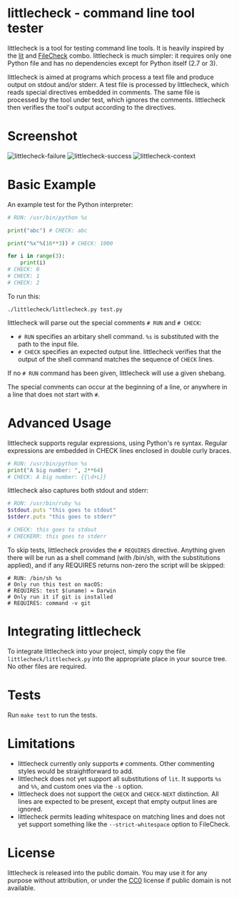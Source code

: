 # littlecheck - command line tool tester

littlecheck is a tool for testing command line tools. It is heavily inspired by the [lit](http://llvm.org/docs/CommandGuide/lit.html) and [FileCheck](https://www.llvm.org/docs/CommandGuide/FileCheck.html) combo. littlecheck is much simpler: it requires only one Python file and has no dependencies except for Python itself (2.7 or 3).

littlecheck is aimed at programs which process a text file and produce output on stdout and/or stderr. A test file is processed by littlecheck, which reads special directives embedded in comments. The same file is processed by the tool under test, which ignores the comments. littlecheck then verifies the tool's output according to the directives.

# Screenshot

![littlecheck-failure](screenshots/demo1.png)
![littlecheck-success](screenshots/demo2.png)
![littlecheck-context](screenshots/demo3.png)

# Basic Example

An example test for the Python interpreter:

```python
# RUN: /usr/bin/python %s

print("abc") # CHECK: abc

print("%x"%(16**3)) # CHECK: 1000

for i in range(3):
    print(i)
# CHECK: 0
# CHECK: 1
# CHECK: 2
```

To run this:

    ./littlecheck/littlecheck.py test.py

littlecheck will parse out the special comments `# RUN` and `# CHECK`:

- `# RUN` specifies an arbitary shell command. `%s` is substituted with the path to the input file. 
- `# CHECK` specifies an expected output line. littlecheck verifies that the output of the shell command matches the sequence of `CHECK` lines.

If no `# RUN` command has been given, littlecheck will use a given shebang.

The special comments can occur at the beginning of a line, or anywhere in a line that does not start with `#`.

# Advanced Usage

littlecheck supports regular expressions, using Python's re syntax. Regular expressions are embedded in CHECK lines enclosed in double curly braces.

```python
# RUN: /usr/bin/python %s
print("A big number: ", 2**64)
# CHECK: A big number: {{\d+L}}
```

littlecheck also captures both stdout and stderr:

```ruby
# RUN: /usr/bin/ruby %s
$stdout.puts "this goes to stdout"
$stderr.puts "this goes to stderr"

# CHECK: this goes to stdout
# CHECKERR: this goes to stderr
```

To skip tests, littlecheck provides the `# REQUIRES` directive. Anything given there will be run as a shell command (with /bin/sh, with the substitutions applied), and if any REQUIRES returns non-zero the script will be skipped:

```shell
# RUN: /bin/sh %s
# Only run this test on macOS:
# REQUIRES: test $(uname) = Darwin
# Only run it if git is installed
# REQUIRES: command -v git
```

# Integrating littlecheck

To integrate littlecheck into your project, simply copy the file `littlecheck/littlecheck.py` into the appropriate place in your source tree. No other files are required.

# Tests

Run `make test` to run the tests.

# Limitations

- littlecheck currently only supports `#` comments. Other commenting styles would be straightforward to add.
- littlecheck does not yet support all substitutions of `lit`. It supports `%s` and `%%`, and custom ones via the `-s` option.
- littlecheck does not support the `CHECK` and `CHECK-NEXT` distinction. All lines are expected to be present, except that empty output lines are ignored.
- littlecheck permits leading whitespace on matching lines and does not yet support something like the `--strict-whitespace` option to FileCheck.

# License

littlecheck is released into the public domain. You may use it for any purpose without attribution, or under the [CC0](https://creativecommons.org/publicdomain/zero/1.0/) license if public domain is not available.
